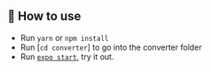 ## 🚀 How to use

- Run `yarn` or `npm install`
- Run [`cd converter`] to go into the converter folder
- Run [`expo start`](https://docs.expo.io/versions/latest/workflow/expo-cli/), try it out.

